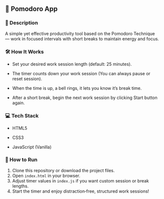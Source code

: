 ## 🍅 Pomodoro App

### 📜 Description
A simple yet effective productivity tool based on the Pomodoro Technique — work in focused intervals with short breaks to maintain energy and focus.

### 🛠️ How It Works
- Set your desired work session length (default: 25 minutes).
  
- The timer counts down your work session (You can always pause or reset session).
  
- When the time is up, a bell rings, it lets you know it’s break time.
  
- After a short break, begin the next work session by clicking Start button again.

### 💻 Tech Stack
- HTML5
  
- CSS3
  
- JavaScript (Vanilla)

### 🚀 How to Run
1. Clone this repository or download the project files.  
2. Open `index.html` in your browser.  
3. Adjust timer values in `index.js` if you want custom session or break lengths.  
4. Start the timer and enjoy distraction‑free, structured work sessions!
